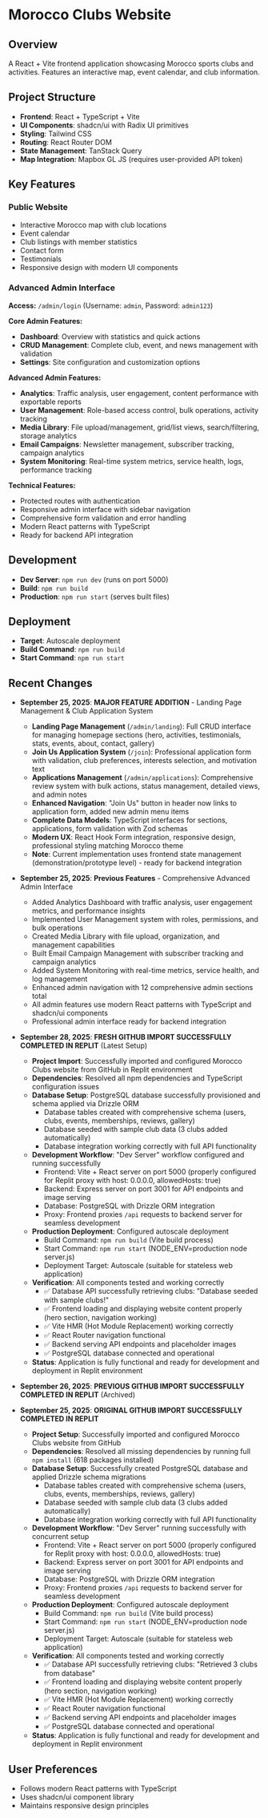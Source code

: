 # Morocco Clubs Website

## Overview
A React + Vite frontend application showcasing Morocco sports clubs and activities. Features an interactive map, event calendar, and club information.

## Project Structure
- **Frontend**: React + TypeScript + Vite
- **UI Components**: shadcn/ui with Radix UI primitives
- **Styling**: Tailwind CSS
- **Routing**: React Router DOM
- **State Management**: TanStack Query
- **Map Integration**: Mapbox GL JS (requires user-provided API token)

## Key Features

### Public Website
- Interactive Morocco map with club locations
- Event calendar
- Club listings with member statistics
- Contact form
- Testimonials
- Responsive design with modern UI components

### Advanced Admin Interface
**Access:** `/admin/login` (Username: `admin`, Password: `admin123`)

**Core Admin Features:**
- **Dashboard**: Overview with statistics and quick actions
- **CRUD Management**: Complete club, event, and news management with validation
- **Settings**: Site configuration and customization options

**Advanced Admin Features:**
- **Analytics**: Traffic analysis, user engagement, content performance with exportable reports
- **User Management**: Role-based access control, bulk operations, activity tracking
- **Media Library**: File upload/management, grid/list views, search/filtering, storage analytics
- **Email Campaigns**: Newsletter management, subscriber tracking, campaign analytics
- **System Monitoring**: Real-time system metrics, service health, logs, performance tracking

**Technical Features:**
- Protected routes with authentication
- Responsive admin interface with sidebar navigation
- Comprehensive form validation and error handling
- Modern React patterns with TypeScript
- Ready for backend API integration

## Development
- **Dev Server**: `npm run dev` (runs on port 5000)
- **Build**: `npm run build`
- **Production**: `npm run start` (serves built files)

## Deployment
- **Target**: Autoscale deployment
- **Build Command**: `npm run build`
- **Start Command**: `npm run start`

## Recent Changes
- **September 25, 2025**: **MAJOR FEATURE ADDITION** - Landing Page Management & Club Application System
  - **Landing Page Management** (`/admin/landing`): Full CRUD interface for managing homepage sections (hero, activities, testimonials, stats, events, about, contact, gallery)
  - **Join Us Application System** (`/join`): Professional application form with validation, club preferences, interests selection, and motivation text
  - **Applications Management** (`/admin/applications`): Comprehensive review system with bulk actions, status management, detailed views, and admin notes
  - **Enhanced Navigation**: "Join Us" button in header now links to application form, added new admin menu items
  - **Complete Data Models**: TypeScript interfaces for sections, applications, form validation with Zod schemas
  - **Modern UX**: React Hook Form integration, responsive design, professional styling matching Morocco theme
  - **Note**: Current implementation uses frontend state management (demonstration/prototype level) - ready for backend integration

- **September 25, 2025**: **Previous Features** - Comprehensive Advanced Admin Interface
  - Added Analytics Dashboard with traffic analysis, user engagement metrics, and performance insights
  - Implemented User Management system with roles, permissions, and bulk operations
  - Created Media Library with file upload, organization, and management capabilities
  - Built Email Campaign Management with subscriber tracking and campaign analytics
  - Added System Monitoring with real-time metrics, service health, and log management
  - Enhanced admin navigation with 12 comprehensive admin sections total
  - All admin features use modern React patterns with TypeScript and shadcn/ui components
  - Professional admin interface ready for backend integration

- **September 28, 2025**: **FRESH GITHUB IMPORT SUCCESSFULLY COMPLETED IN REPLIT** (Latest Setup)
  - **Project Import**: Successfully imported and configured Morocco Clubs website from GitHub in Replit environment
  - **Dependencies**: Resolved all npm dependencies and TypeScript configuration issues
  - **Database Setup**: PostgreSQL database successfully provisioned and schema applied via Drizzle ORM
    - Database tables created with comprehensive schema (users, clubs, events, memberships, reviews, gallery)
    - Database seeded with sample club data (3 clubs added automatically)
    - Database integration working correctly with full API functionality
  - **Development Workflow**: "Dev Server" workflow configured and running successfully
    - Frontend: Vite + React server on port 5000 (properly configured for Replit proxy with host: 0.0.0.0, allowedHosts: true)
    - Backend: Express server on port 3001 for API endpoints and image serving
    - Database: PostgreSQL with Drizzle ORM integration
    - Proxy: Frontend proxies `/api` requests to backend server for seamless development
  - **Production Deployment**: Configured autoscale deployment
    - Build Command: `npm run build` (Vite build process)
    - Start Command: `npm run start` (NODE_ENV=production node server.js)
    - Deployment Target: Autoscale (suitable for stateless web application)
  - **Verification**: All components tested and working correctly
    - ✅ Database API successfully retrieving clubs: "Database seeded with sample clubs!"
    - ✅ Frontend loading and displaying website content properly (hero section, navigation working)
    - ✅ Vite HMR (Hot Module Replacement) working correctly
    - ✅ React Router navigation functional
    - ✅ Backend serving API endpoints and placeholder images
    - ✅ PostgreSQL database connected and operational
  - **Status**: Application is fully functional and ready for development and deployment in Replit environment

- **September 26, 2025**: **PREVIOUS GITHUB IMPORT SUCCESSFULLY COMPLETED IN REPLIT** (Archived)

- **September 25, 2025**: **ORIGINAL GITHUB IMPORT SUCCESSFULLY COMPLETED IN REPLIT**
  - **Project Setup**: Successfully imported and configured Morocco Clubs website from GitHub
  - **Dependencies**: Resolved all missing dependencies by running full `npm install` (618 packages installed)
  - **Database Setup**: Successfully created PostgreSQL database and applied Drizzle schema migrations
    - Database tables created with comprehensive schema (users, clubs, events, memberships, reviews, gallery)
    - Database seeded with sample club data (3 clubs added automatically)
    - Database integration working correctly with full API functionality
  - **Development Workflow**: "Dev Server" running successfully with concurrent setup
    - Frontend: Vite + React server on port 5000 (properly configured for Replit proxy with host: 0.0.0.0, allowedHosts: true)
    - Backend: Express server on port 3001 for API endpoints and image serving
    - Database: PostgreSQL with Drizzle ORM integration
    - Proxy: Frontend proxies `/api` requests to backend server for seamless development
  - **Production Deployment**: Configured autoscale deployment
    - Build Command: `npm run build` (Vite build process)
    - Start Command: `npm run start` (NODE_ENV=production node server.js)
    - Deployment Target: Autoscale (suitable for stateless web application)
  - **Verification**: All components tested and working correctly
    - ✅ Database API successfully retrieving clubs: "Retrieved 3 clubs from database"
    - ✅ Frontend loading and displaying website content properly (hero section, navigation working)
    - ✅ Vite HMR (Hot Module Replacement) working correctly
    - ✅ React Router navigation functional
    - ✅ Backend serving API endpoints and placeholder images
    - ✅ PostgreSQL database connected and operational
  - **Status**: Application is fully functional and ready for development and deployment in Replit environment

## User Preferences
- Follows modern React patterns with TypeScript
- Uses shadcn/ui component library
- Maintains responsive design principles